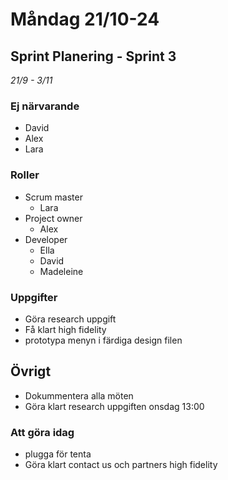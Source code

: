 # Måndag 21/10-24

## Sprint Planering - Sprint 3

_21/9 - 3/11_

### Ej närvarande

- David
- Alex
- Lara

### Roller

- Scrum master
  - Lara
- Project owner
  - Alex
- Developer
  - Ella
  - David
  - Madeleine

### Uppgifter

- Göra research uppgift
- Få klart high fidelity
- prototypa menyn i färdiga design filen

## Övrigt

- Dokummentera alla möten
- Göra klart research uppgiften onsdag 13:00

### Att göra idag

- plugga för tenta
- Göra klart contact us och partners high fidelity
